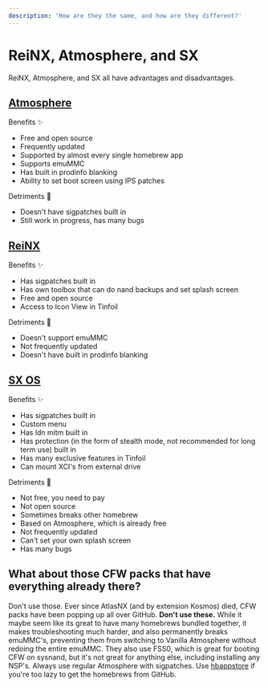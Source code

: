 ```yaml
---
description: 'How are they the same, and how are they different?'
---
```


# ReiNX, Atmosphere, and SX

ReiNX, Atmosphere, and SX all have advantages and disadvantages.

## [Atmosphere](https://github.com/Atmosphere-NX/Atmosphere/releases)

Benefits ✨

* Free and open source
* Frequently updated
* Supported by almost every single homebrew app
* Supports emuMMC
* Has built in prodinfo blanking
* Ability to set boot screen using IPS patches

Detriments 📛

* Doesn't have sigpatches built in
* Still work in progress, has many bugs

## [ReiNX](https://github.com/Reisyukaku/ReiNX/releases)

Benefits ✨

* Has sigpatches built in
* Has own toolbox that can do nand backups and set splash screen
* Free and open source
* Access to Icon View in Tinfoil

Detriments 📛

* Doesn't support emuMMC
* Not frequently updated
* Doesn't have built in prodinfo blanking

## [SX OS](https://sx.xecuter.com/)

Benefits ✨

* Has sigpatches built in
* Custom menu
* Has ldn mitm built in
* Has protection \(in the form of stealth mode, not recommended for long term use\) built in
* Has many exclusive features in Tinfoil
* Can mount XCI's from external drive

Detriments 📛

* Not free, you need to pay
* Not open source
* Sometimes breaks other homebrew
* Based on Atmosphere, which is already free
* Not frequently updated
* Can't set your own splash screen
* Has many bugs

## What about those CFW packs that have everything already there?

Don't use those. Ever since AtlasNX \(and by extension Kosmos\) died, CFW packs have been popping up all over GitHub. **Don't use these.** While it maybe seem like its great to have many homebrews bundled together, it makes troubleshooting much harder, and also permanently breaks emuMMC's, preventing them from switching to Vanilla Atmosphere without redoing the entire emuMMC. They also use FSS0, which is great for booting CFW on sysnand, but it's not great for anything else, including installing any NSP's. Always use regular Atmosphere with sigpatches. Use [hbappstore](https://github.com/vgmoose/hb-appstore/releases) if you're too lazy to get the homebrews from GitHub.
